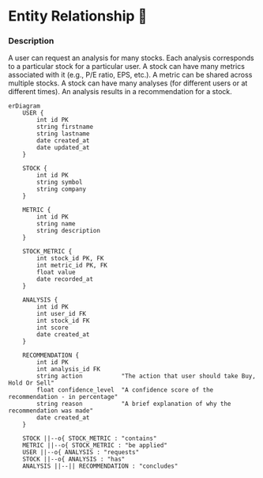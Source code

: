 # Entity Relationship 🔗
### Description

A user can request an analysis for many stocks. Each analysis corresponds to a particular stock for a particular user.
A stock can have many metrics associated with it (e.g., P/E ratio, EPS, etc.).
A metric can be shared across multiple stocks.
A stock can have many analyses (for different users or at different times).
An analysis results in a recommendation for a stock.

```mermaid
erDiagram
    USER {
        int id PK
        string firstname
        string lastname
        date created_at
        date updated_at
    }

    STOCK {
        int id PK
        string symbol
        string company
    }

    METRIC {
        int id PK
        string name
        string description
    }

    STOCK_METRIC {
        int stock_id PK, FK
        int metric_id PK, FK
        float value
        date recorded_at
    }

    ANALYSIS {
        int id PK
        int user_id FK
        int stock_id FK
        int score
        date created_at
    }

    RECOMMENDATION {
        int id PK
        int analysis_id FK
        string action           "The action that user should take Buy, Hold Or Sell"
        float confidence_level  "A confidence score of the recommendation - in percentage"
        string reason           "A brief explanation of why the recommendation was made"
        date created_at
    }

    STOCK ||--o{ STOCK_METRIC : "contains"
    METRIC ||--o{ STOCK_METRIC : "be applied"
    USER ||--o{ ANALYSIS : "requests"
    STOCK ||--o{ ANALYSIS : "has"
    ANALYSIS ||--|| RECOMMENDATION : "concludes"
```
